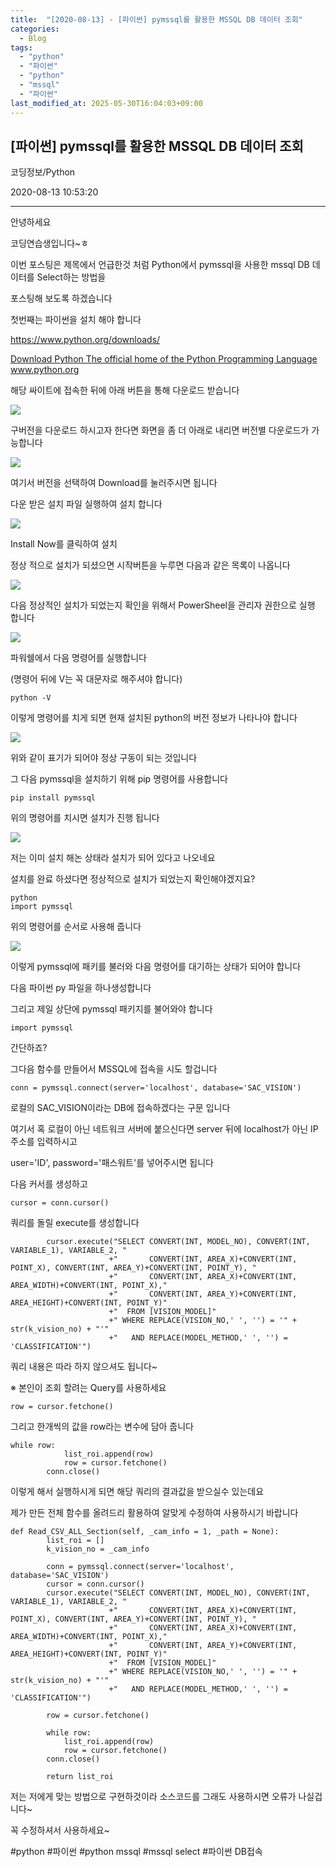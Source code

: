 ```yaml
---
title:  "[2020-08-13] - [파이썬] pymssql를 활용한 MSSQL DB 데이터 조회"
categories:
  - Blog
tags:
  - "python"
  - "파이썬"
  - "python"
  - "mssql"
  - "파이썬"
last_modified_at: 2025-05-30T16:04:03+09:00
---
```


## [파이썬] pymssql를 활용한 MSSQL DB 데이터 조회

코딩정보/Python

2020-08-13 10:53:20

* * *

안녕하세요

코딩연습생입니다~ㅎ

이번 포스팅은 제목에서 언급한것 처럼 Python에서 pymssql을 사용한 mssql DB 데이터를 Select하는 방법을

포스팅해 보도록 하겠습니다

첫번째는 파이썬을 설치 해야 합니다

<https://www.python.org/downloads/>

[ Download Python The official home of the Python Programming Language
www.python.org ](https://www.python.org/downloads/)

해당 싸이트에 접속한 뒤에 아래 버튼을 통해 다운로드 받습니다

![](/assets/images/파이썬_pymssql를_활용한_mssql_db_데이터_조회/img.png)

구버전을 다운로드 하시고자 한다면 화면을 좀 더 아래로 내리면 버전별 다운로드가 가능합니다

![](/assets/images/파이썬_pymssql를_활용한_mssql_db_데이터_조회/img_1.png)

여기서 버전을 선택하여 Download를 눌러주시면 됩니다

다운 받은 설치 파일 실행하여 설치 합니다

![](/assets/images/파이썬_pymssql를_활용한_mssql_db_데이터_조회/img_2.png)

Install Now를 클릭하여 설치

정상 적으로 설치가 되셨으면 시작버튼을 누루면 다음과 같은 목록이 나옵니다

![](/assets/images/파이썬_pymssql를_활용한_mssql_db_데이터_조회/img_3.png)

다음 정상적인 설치가 되었는지 확인을 위해서 PowerSheel을 관리자 권한으로 실행 합니다

![](/assets/images/파이썬_pymssql를_활용한_mssql_db_데이터_조회/img_4.png)

파워쉘에서 다음 명령어를 실행합니다

(명령어 뒤에 V는 꼭 대문자로 해주셔야 합니다)

    
    
    python -V

이렇게 명령어를 치게 되면 현재 설치된 python의 버전 정보가 나타나야 합니다

![](/assets/images/파이썬_pymssql를_활용한_mssql_db_데이터_조회/img_5.png)

위와 같이 표기가 되어야 정상 구동이 되는 것입니다

그 다음 pymssql을 설치하기 위해 pip 명령어를 사용합니다

    
    
    pip install pymssql

위의 명령어를 치시면 설치가 진행 됩니다

![](/assets/images/파이썬_pymssql를_활용한_mssql_db_데이터_조회/img_6.png)

저는 이미 설치 해논 상태라 설치가 되어 있다고 나오네요

설치를 완료 하셨다면 정상적으로 설치가 되었는지 확인해야겠지요?

    
    
    python
    import pymssql

위의 명령어를 순서로 사용해 줍니다

![](/assets/images/파이썬_pymssql를_활용한_mssql_db_데이터_조회/img_7.png)

이렇게 pymssql에 패키를 불러와 다음 명령어를 대기하는 상태가 되어야 합니다

다음 파이썬 py 파일을 하나생성합니다

그리고 제일 상단에 pymssql 패키지를 불어와야 합니다

    
    
    import pymssql

간단하죠?

그다음 함수를 만들어서 MSSQL에 접속을 시도 할겁니다

    
    
    conn = pymssql.connect(server='localhost', database='SAC_VISION')

로컬의 SAC_VISION이라는 DB에 접속하겠다는 구문 입니다

여기서 혹 로컬이 아닌 네트워크 서버에 붙으신다면 server 뒤에 localhost가 아닌 IP 주소를 입력하시고

user='ID', password='패스워트'를 넣어주시면 됩니다

다음 커서를 생성하고

    
    
    cursor = conn.cursor()

쿼리를 돌릴 execute를 생성합니다

    
    
            cursor.execute("SELECT CONVERT(INT, MODEL_NO), CONVERT(INT, VARIABLE_1), VARIABLE_2, "
                          +"       CONVERT(INT, AREA_X)+CONVERT(INT, POINT_X), CONVERT(INT, AREA_Y)+CONVERT(INT, POINT_Y), "
                          +"       CONVERT(INT, AREA_X)+CONVERT(INT, AREA_WIDTH)+CONVERT(INT, POINT_X),"
                          +"       CONVERT(INT, AREA_Y)+CONVERT(INT, AREA_HEIGHT)+CONVERT(INT, POINT_Y)"
                          +"  FROM [VISION_MODEL]"
                          +" WHERE REPLACE(VISION_NO,' ', '') = '" + str(k_vision_no) + "'"
                          +"   AND REPLACE(MODEL_METHOD,' ', '') = 'CLASSIFICATION'")

쿼리 내용은 따라 하지 않으셔도 됩니다~

※ 본인이 조회 할려는 Query를 사용하세요

    
    
    row = cursor.fetchone()

그리고 한개씩의 값을 row라는 변수에 담아 줍니다

    
    
    while row:
                list_roi.append(row)
                row = cursor.fetchone()
            conn.close()

이렇게 해서 실행하시게 되면 해당 쿼리의 결과값을 받으실수 있는데요

제가 만든 전체 함수를 올려드리 활용하여 알맞게 수정하여 사용하시기 바랍니다

    
    
    def Read_CSV_ALL_Section(self, _cam_info = 1, _path = None):
            list_roi = []
            k_vision_no = _cam_info
    
            conn = pymssql.connect(server='localhost', database='SAC_VISION')
            cursor = conn.cursor()
            cursor.execute("SELECT CONVERT(INT, MODEL_NO), CONVERT(INT, VARIABLE_1), VARIABLE_2, "
                          +"       CONVERT(INT, AREA_X)+CONVERT(INT, POINT_X), CONVERT(INT, AREA_Y)+CONVERT(INT, POINT_Y), "
                          +"       CONVERT(INT, AREA_X)+CONVERT(INT, AREA_WIDTH)+CONVERT(INT, POINT_X),"
                          +"       CONVERT(INT, AREA_Y)+CONVERT(INT, AREA_HEIGHT)+CONVERT(INT, POINT_Y)"
                          +"  FROM [VISION_MODEL]"
                          +" WHERE REPLACE(VISION_NO,' ', '') = '" + str(k_vision_no) + "'"
                          +"   AND REPLACE(MODEL_METHOD,' ', '') = 'CLASSIFICATION'")
    
            row = cursor.fetchone()
            
            while row:
                list_roi.append(row)
                row = cursor.fetchone()
            conn.close()
            
            return list_roi

저는 저에게 맞는 방법으로 구현하것이라 소스코드를 그래도 사용하시면 오류가 나실겁니다~

꼭 수정하셔서 사용하세요~

  

#python #파이썬 #python mssql #mssql select #파이썬 DB접속

